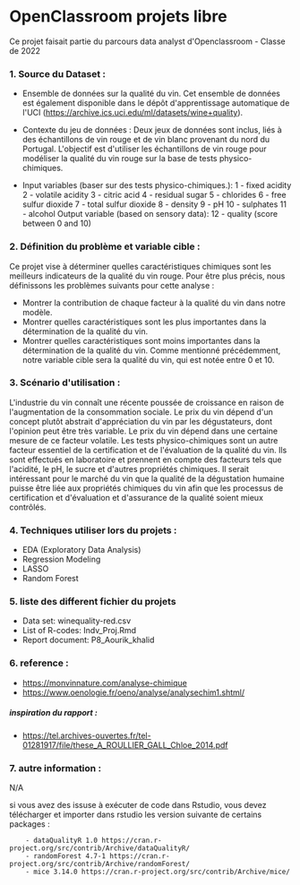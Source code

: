 # OpenClassroom projets libre 
Ce projet faisait partie du parcours data analyst  d'Openclassroom - Classe de 2022

### 1. Source du Dataset : 

- Ensemble de données sur la qualité du vin. Cet ensemble de données est également disponible dans le dépôt d'apprentissage automatique de l'UCI (https://archive.ics.uci.edu/ml/datasets/wine+quality).
- Contexte du jeu de données : Deux jeux de données sont inclus, liés à des échantillons de vin rouge et de vin blanc provenant du nord du Portugal. L'objectif est d'utiliser les échantillons de vin rouge pour modéliser la qualité du vin rouge sur la base de tests physico-chimiques.

- Input variables (baser sur des tests physico-chimiques.):
1 - fixed acidity
2 - volatile acidity
3 - citric acid
4 - residual sugar
5 - chlorides
6 - free sulfur dioxide
7 - total sulfur dioxide
8 - density
9 - pH
10 - sulphates
11 - alcohol
Output variable (based on sensory data):
12 - quality (score between 0 and 10)


### 2. Définition du problème et variable cible : 
Ce projet vise à déterminer quelles caractéristiques chimiques sont les meilleurs indicateurs de la qualité du vin rouge. Pour être plus précis, nous définissons les problèmes suivants
pour cette analyse :
- Montrer la contribution de chaque facteur à la qualité du vin dans notre modèle.
- Montrer quelles caractéristiques sont les plus importantes dans la détermination de la qualité du vin.
- Montrer quelles caractéristiques sont moins importantes dans la détermination de la qualité du vin.
Comme mentionné précédemment, notre variable cible sera la qualité du vin, qui est notée entre 0 et 10.

### 3. Scénario d'utilisation : 
L'industrie du vin connaît une récente poussée de croissance en raison de l'augmentation de la consommation sociale. Le prix du vin dépend d'un concept plutôt abstrait d'appréciation du vin par les dégustateurs,
dont l'opinion peut être très variable. Le prix du vin dépend dans une certaine mesure de ce facteur volatile. Les tests physico-chimiques sont un autre facteur essentiel de la certification et de l'évaluation de la qualité du vin. Ils sont effectués en laboratoire et prennent en compte des facteurs tels que l'acidité, le pH, le sucre et d'autres propriétés chimiques. Il serait intéressant pour le marché du vin que la qualité de la dégustation humaine puisse être liée aux propriétés chimiques du vin afin que les processus de certification et d'évaluation et d'assurance de la qualité soient mieux contrôlés.

### 4. Techniques utiliser lors du projets : 
- EDA (Exploratory Data Analysis)
- Regression Modeling
- LASSO
- Random Forest

### 5. liste des different fichier du projets
- Data set: winequality-red.csv
- List of R-codes: Indv_Proj.Rmd
- Report document: P8_Aourik_khalid

### 6. reference :
- https://monvinnature.com/analyse-chimique
- https://www.oenologie.fr/oeno/analyse/analysechim1.shtml/

##### inspiration du rapport :
- https://tel.archives-ouvertes.fr/tel-01281917/file/these_A_ROULLIER_GALL_Chloe_2014.pdf

### 7. autre information :
N/A

si vous avez des issuse à exécuter de code dans Rstudio, vous devez télécharger et importer dans rstudio les version suivante de certains packages :

        - dataQualityR 1.0 https://cran.r-project.org/src/contrib/Archive/dataQualityR/
        - randomForest 4.7-1 https://cran.r-project.org/src/contrib/Archive/randomForest/
        - mice 3.14.0 https://cran.r-project.org/src/contrib/Archive/mice/
